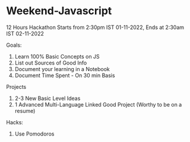 # Weekend-Javascript
12 Hours Hackathon
Starts from 2:30pm IST 01-11-2022, Ends at 2:30am IST 02-11-2022

Goals:
1) Learn 100% Basic Concepts on JS
2) List out Sources of Good Info
3) Document your learning in a Notebook
4) Document Time Spent - On 30 min Basis

Projects
1) 2-3 New Basic Level Ideas
2) 1 Advanced Multi-Language Linked Good Project (Worthy to be on a resume)

Hacks:
1) Use Pomodoros
